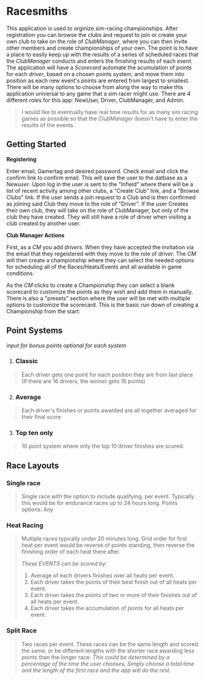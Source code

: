 # Racesmiths

 This application is used to orginize sim-racing championships.  After registration you can browse the clubs and request to join or create your own club to take on the role of *ClubManager*, where you can then invite other members and create championships of your own. The point is to have a place to easily keep up with the results of a series of scheduled races that the *ClubManager* conducts and enters the finishing results of each *event*.  The application will have a *Scorecard* automate the acumulation of points for each *driver*, based on a chosen points system, and move them into position as each new event's points are entered from largest to smallest.  There will be many options to choose from along the way to make this application universal to any game that a sim racer might use.  There are 4 different roles for this app: NewUser, Driver, ClubManager, and Admin.
 
 > I would like to eventually have real time results for as many sim racing games as possible so that the *ClubManager* doesn't have to enter the results of the events.
 
## Getting Started

**Registering**

 Enter email, Gamertag and desired password.  Check email and click the confirm link to confirm email.  This will save the user to the datbase as a *Newuser*.  Upon log in the user is sent to the "Infield" where there will be a list of recent activity among other clubs, a "Create Club" link, and a "Browse Clubs" link.  If the user sends a join request to a Club and is then confirmed as joining said Club they move to the role of "Driver".  If the user Creates their own club, they will take on the role of ClubManager, but only of the club they have created.  They will still have a role of driver when visiting a club created by another user.

**Club Manager Actions**

 First, as a *CM* you add *drivers*. When they have accepted the invitation via the email that they regeistered with they move to the role of *driver*.  The *CM* will then create a championship where they can select the needed options for scheduling all of the Races/Heats/Events and all available in game conditions.  


 As the *CM* clicks to create a Championship they can select a blank scorecard to customize the points as they wish and add them in manually.  There is also a "presets" section where the user will be met with multiple options to customize the scorecard.  This is the basic run down of creating a Championship from the start:
 
 
## Point Systems
*input for bonus points optional for each system*

1. ### Classic
> Each driver gets one point for each position they are from last place (If there are 16 drivers, the winner gets 16 points)
 
2. ### Average
> Each driver's finishes or points awarded are all together averaged for their final score
 
3. ### Top ten only
> 10 point system where only the top 10 driver finishes are scored.  
 
## Race Layouts

### Single race
> Single race with the option to include qualifying, per event.  Typically this would be for endurance races up to 24 hours long.
> Points options: Any

### Heat Racing
> Multiple races typically under 20 minutes long.  Grid order for first heat per event would be reverse of points standing, then reverse the finishing order of each heat there after.
> 
> *These EVENTS can be scored by:*
> 1. Average of each drivers finishes over all heats per event.
> 2. Each driver takes the points of their best finish out of all heats per event.
> 3. Each driver takes the points of two or more of their finishes out of all heats per event.
> 4. Each driver takes the accumulation of points for all heats per event.

### Split Race
> Two races per event.  These races can be the same length and scored the same, or be different lengths with the shorter race awarding less points than the longer race. 
*This could be determined by a percentage of the time the user chooses.  Simply choose a total time and the length of the first race and the app will do the rest.*



